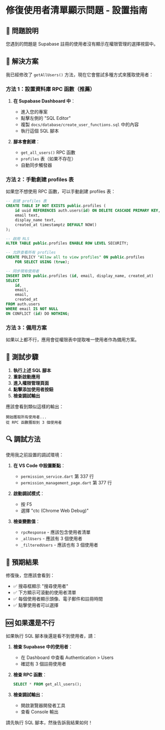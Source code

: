 # 修復使用者清單顯示問題 - 設置指南

## 🎯 問題說明

您遇到的問題是 Supabase 註冊的使用者沒有顯示在權限管理的選擇視窗中。

## 🔧 解決方案

我已經修改了 `getAllUsers()` 方法，現在它會嘗試多種方式來獲取使用者：

### 方法 1：設置資料庫 RPC 函數（推薦）

1. **在 Supabase Dashboard 中**：
   - 進入您的專案
   - 點擊左側的 "SQL Editor"
   - 複製 `docs/database/create_user_functions.sql` 中的內容
   - 執行這個 SQL 腳本

2. **腳本會創建**：
   - `get_all_users()` RPC 函數
   - `profiles` 表（如果不存在）
   - 自動同步觸發器

### 方法 2：手動創建 profiles 表

如果您不想使用 RPC 函數，可以手動創建 profiles 表：

```sql
-- 創建 profiles 表
CREATE TABLE IF NOT EXISTS public.profiles (
    id uuid REFERENCES auth.users(id) ON DELETE CASCADE PRIMARY KEY,
    email text,
    display_name text,
    created_at timestamptz DEFAULT NOW()
);

-- 啟用 RLS
ALTER TABLE public.profiles ENABLE ROW LEVEL SECURITY;

-- 允許查看所有 profiles
CREATE POLICY "Allow all to view profiles" ON public.profiles
    FOR SELECT USING (true);

-- 同步現有使用者
INSERT INTO public.profiles (id, email, display_name, created_at)
SELECT 
    id, 
    email, 
    email,
    created_at
FROM auth.users
WHERE email IS NOT NULL
ON CONFLICT (id) DO NOTHING;
```

### 方法 3：備用方案

如果以上都不行，應用會從權限表中提取唯一使用者作為備用方案。

## 🧪 測試步驟

1. **執行上述 SQL 腳本**
2. **重新啟動應用**
3. **進入權限管理頁面**
4. **點擊添加使用者按鈕**
5. **檢查調試輸出**

應該會看到類似這樣的輸出：

```
開始獲取所有使用者...
從 RPC 函數獲取到 3 個使用者
```

## 🔍 調試方法

使用我之前設置的調試環境：

1. **在 VS Code 中設置斷點**：
   - `permission_service.dart` 第 337 行
   - `permission_management_page.dart` 第 377 行

2. **啟動調試模式**：
   - 按 F5
   - 選擇 "ctc (Chrome Web Debug)"

3. **檢查變數值**：
   - `rpcResponse` - 應該包含使用者清單
   - `_allUsers` - 應該有 3 個使用者
   - `_filteredUsers` - 應該也有 3 個使用者

## 📱 預期結果

修復後，您應該會看到：

- ✅ 搜尋框顯示 "搜尋使用者"
- ✅ 下方顯示可滾動的使用者清單
- ✅ 每個使用者顯示頭像、電子郵件和註冊時間
- ✅ 點擊使用者可以選擇

## 🆘 如果還是不行

如果執行 SQL 腳本後還是看不到使用者，請：

1. **檢查 Supabase 中的使用者**：
   - 在 Dashboard 中查看 Authentication > Users
   - 確認有 3 個註冊使用者

2. **檢查 RPC 函數**：

   ```sql
   SELECT * FROM get_all_users();
   ```

3. **檢查調試輸出**：
   - 開啟瀏覽器開發者工具
   - 查看 Console 輸出

請先執行 SQL 腳本，然後告訴我結果如何！
